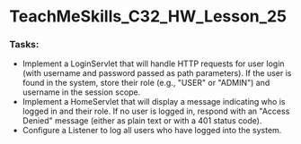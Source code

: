 # TeachMeSkills_C32_HW_Lesson_25
### Tasks:
- Implement a LoginServlet that will handle HTTP requests for user login (with username and password passed as path parameters). If the user is found in the system, store their role (e.g., "USER" or "ADMIN") and username in the session scope.
- Implement a HomeServlet that will display a message indicating who is logged in and their role. If no user is logged in, respond with an "Access Denied" message (either as plain text or with a 401 status code).
- Configure a Listener to log all users who have logged into the system.
